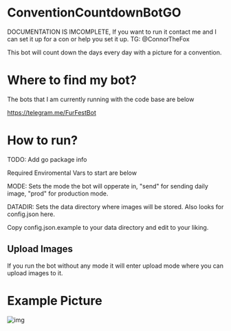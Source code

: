 # ConventionCountdownBotGO

DOCUMENTATION IS IMCOMPLETE, If you want to run it contact me and I can set it up for a con or help you set it up. TG: @ConnorTheFox

This bot will count down the days every day with a picture for a convention.

# Where to find my bot?
The bots that I am currently running with the code base are below

https://telegram.me/FurFestBot

# How to run?

TODO: Add go package info

Required Enviromental Vars to start are below

MODE: Sets the mode the bot will opperate in, "send" for sending daily image, "prod" for production mode.

DATADIR: Sets the data directory where images will be stored. Also looks for config.json here.

Copy config.json.example to your data directory and edit to your liking.

## Upload Images

If you run the bot without any mode it will enter upload mode where you can upload images to it.

# Example Picture

![img](https://image.ibb.co/gUan7R/photo_2018_01_09_15_58_11.jpg)